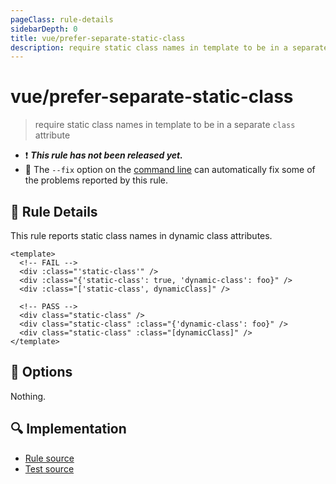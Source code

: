 ```yaml
---
pageClass: rule-details
sidebarDepth: 0
title: vue/prefer-separate-static-class
description: require static class names in template to be in a separate `class` attribute
---
```

# vue/prefer-separate-static-class

> require static class names in template to be in a separate `class` attribute

- :exclamation: <badge text="This rule has not been released yet." vertical="middle" type="error"> ***This rule has not been released yet.*** </badge>
- :wrench: The `--fix` option on the [command line](https://eslint.org/docs/user-guide/command-line-interface#fixing-problems) can automatically fix some of the problems reported by this rule.

## :book: Rule Details

This rule reports static class names in dynamic class attributes.

<eslint-code-block fix :rules="{'vue/prefer-separate-static-class': ['error']}">

```vue
<template>
  <!-- FAIL -->
  <div :class="'static-class'" />
  <div :class="{'static-class': true, 'dynamic-class': foo}" />
  <div :class="['static-class', dynamicClass]" />

  <!-- PASS -->
  <div class="static-class" />
  <div class="static-class" :class="{'dynamic-class': foo}" />
  <div class="static-class" :class="[dynamicClass]" />
</template>
```

</eslint-code-block>

## :wrench: Options

Nothing.

## :mag: Implementation

- [Rule source](https://github.com/vuejs/eslint-plugin-vue/blob/master/lib/rules/prefer-separate-static-class.js)
- [Test source](https://github.com/vuejs/eslint-plugin-vue/blob/master/tests/lib/rules/prefer-separate-static-class.js)
